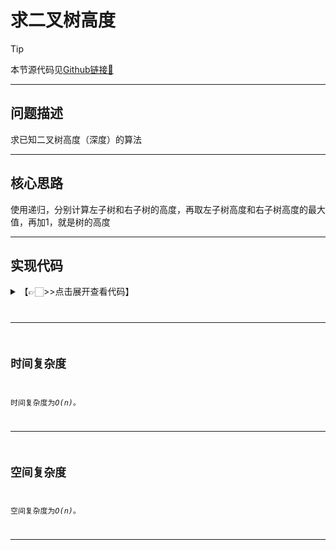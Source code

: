 # 求二叉树高度

> [!Tip]
> 
> 本节源代码见[Github链接🔗](https://github.com/MaxSolider/leetcode-algorithm/blob/main/structure/src/main/java/org/example/stack/SymbolMatching.java)

---

## 问题描述
求已知二叉树高度（深度）的算法

---

## 核心思路
使用递归，分别计算左子树和右子树的高度，再取左子树高度和右子树高度的最大值，再加1，就是树的高度


---

## 实现代码
<details> 
	<summary>【👉🏻>>点击展开查看代码】</summary> 
	<pre>
		<code>
		/**  
		 * 逆向逐层输出树中的元素  
		 *  
		 * @className: LevelOrderTraversalInReverse  
		 * @author: Max Solider  
		 * @date: 2023-06-11 18:35  
		 */public class LevelOrderTraversalInReverse {  
		  
		    public static void levelOrderTraversalInReverse(BinaryTreeNode root) {  
		        if (root == null) {  
		            return;  
		        }  
		        ArrayQueue queue = new ArrayQueue(20);  
		        LLStack stack = new LLStack();  
		        queue.enQueue(root);  
		        while (!queue.isEmpty()) {  
		            BinaryTreeNode tmp = (BinaryTreeNode)queue.deQueue();  
		            if (tmp.getLeft() != null) {  
		                queue.enQueue(tmp.getLeft());  
		            }  
		            if (tmp.getRight() != null) {  
		                queue.enQueue(tmp.getRight());  
		            }  
		            stack.push(String.valueOf(tmp.getData()));  
		        }  
		        while (!stack.isEmpty()) {  
		            System.out.println(stack.pop());  
		        }  
		    }  
		  
		    public static void main(String[] args) {  
		        BinaryTreeNode node4 = new BinaryTreeNode(4, null, null);  
		        BinaryTreeNode node5 = new BinaryTreeNode(5, null, null);  
		        BinaryTreeNode node6 = new BinaryTreeNode(6, null, null);  
		        BinaryTreeNode node7 = new BinaryTreeNode(7, null, null);  
		        BinaryTreeNode node2 = new BinaryTreeNode(2, node4, node5);  
		        BinaryTreeNode node3 = new BinaryTreeNode(3, node6, node7);  
		        BinaryTreeNode node1 = new BinaryTreeNode(1, node2, node3);  
		        levelOrderTraversalInReverse(node1);  
		    }  
		}
		</code>
	</pre>
</details>

---


## 时间复杂度
时间复杂度为*O(n)*。

---

## 空间复杂度
空间复杂度为*O(n)*。

---
